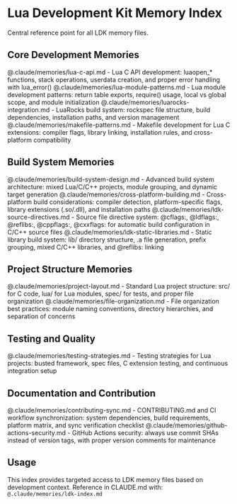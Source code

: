 # Lua Development Kit Memory Index

Central reference point for all LDK memory files.

## Core Development Memories

@.claude/memories/lua-c-api.md - Lua C API development: luaopen_* functions, stack operations, userdata creation, and proper error handling with lua_error()
@.claude/memories/lua-module-patterns.md - Lua module development patterns: return table exports, require() usage, local vs global scope, and module initialization
@.claude/memories/luarocks-integration.md - LuaRocks build system: rockspec file structure, build dependencies, installation paths, and version management
@.claude/memories/makefile-patterns.md - Makefile development for Lua C extensions: compiler flags, library linking, installation rules, and cross-platform compatibility

## Build System Memories

@.claude/memories/build-system-design.md - Advanced build system architecture: mixed Lua/C/C++ projects, module grouping, and dynamic target generation
@.claude/memories/cross-platform-building.md - Cross-platform build considerations: compiler detection, platform-specific flags, library extensions (.so/.dll), and installation paths
@.claude/memories/ldk-source-directives.md - Source file directive system: @cflags:, @ldflags:, @reflibs:, @cppflags:, @cxxflags: for automatic build configuration in C/C++ source files
@.claude/memories/ldk-static-libraries.md - Static library build system: lib/ directory structure, .a file generation, prefix grouping, mixed C/C++ libraries, and @reflibs: linking

## Project Structure Memories

@.claude/memories/project-layout.md - Standard Lua project structure: src/ for C code, lua/ for Lua modules, spec/ for tests, and proper file organization
@.claude/memories/file-organization.md - File organization best practices: module naming conventions, directory hierarchies, and separation of concerns

## Testing and Quality

@.claude/memories/testing-strategies.md - Testing strategies for Lua projects: busted framework, spec files, C extension testing, and continuous integration setup

## Documentation and Contribution

@.claude/memories/contributing-sync.md - CONTRIBUTING.md and CI workflow synchronization: system dependencies, build requirements, platform matrix, and sync verification checklist
@.claude/memories/github-actions-security.md - GitHub Actions security: always use commit SHAs instead of version tags, with proper version comments for maintenance

## Usage

This index provides targeted access to LDK memory files based on development context.
Reference in CLAUDE.md with: `@.claude/memories/ldk-index.md`
